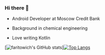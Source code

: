 ### Hi there 👋

* Android Developer at Moscow Credit Bank

* Background in chemical engineering

* Love writing Kotlin

[![faritowich's GitHub stats](https://github-readme-stats.vercel.app/api?username=faritowich)][![Top Langs](https://github-readme-stats.vercel.app/api/top-langs/?username=faritowich&layout=compact)](https://github.com/faritowich/github-readme-stats)


<!--
**faritowich/faritowich** is a ✨ _special_ ✨ repository because its `README.md` (this file) appears on your GitHub profile.

Here are some ideas to get you started:

- 🔭 I’m currently working on ...
- 🌱 I’m currently learning ...
- 👯 I’m looking to collaborate on ...
- 🤔 I’m looking for help with ...
- 💬 Ask me about ...
- 📫 How to reach me: ...
- 😄 Pronouns: ...
- ⚡ Fun fact: ...
-->
